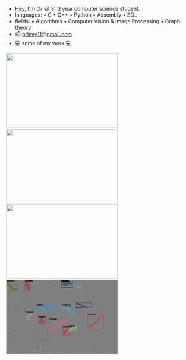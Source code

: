 - Hey, I'm Or :smiley: 3'rd year computer science student.
- languages: • C • C++ • Python • Assembly • SQL 
- fields: • Algorithms • Computer Vision & Image Processing • Graph theory
- 📫 orlevy11@gmail.com
- :computer: some of my work :computer: 

<img src="https://github.com/207Levy/AR-Project/blob/main/ar.gif" width="300" height="200"> <img src="https://github.com/207Levy/Lane-Detection--Primitive/blob/main/ezgif.com-gif-maker.gif" width="300" height="200" />
<img src="https://github.com/207Levy/chess_detection-YOLOv3-transfer-learning/blob/main/demo.gif" width="300" height="200" />
<img src="https://github.com/207Levy/Cell-Instance-Segmentation/blob/main/demo.png" width="300" height="200" />

<!---
207Levy/207Levy is a ✨ special ✨ repository because its `README.md` (this file) appears on your GitHub profile.
You can click the Preview link to take a look at your changes.
--->
